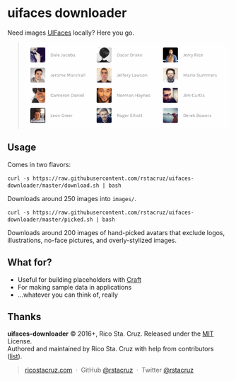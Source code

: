 # uifaces downloader

Need images [UIFaces][] locally? Here you go.

> ![](https://raw.githubusercontent.com/rstacruz/uifaces-downloader/gh-pages/screencast.gif)

## Usage

Comes in two flavors:

```
curl -s https://raw.githubusercontent.com/rstacruz/uifaces-downloader/master/download.sh | bash
```

Downloads around 250 images into `images/`.

```
curl -s https://raw.githubusercontent.com/rstacruz/uifaces-downloader/master/picked.sh | bash
```

Downloads around 200 images of hand-picked avatars that exclude logos, illustrations, no-face pictures, and overly-stylized images.

## What for?

- Useful for building placeholders with [Craft](http://labs.invisionapp.com/craft)
- For making sample data in applications
- ...whatever you can think of, really

[UIFaces]: http://uifaces.com/

## Thanks

**uifaces-downloader** © 2016+, Rico Sta. Cruz. Released under the [MIT] License.<br>
Authored and maintained by Rico Sta. Cruz with help from contributors ([list][contributors]).

> [ricostacruz.com](http://ricostacruz.com) &nbsp;&middot;&nbsp;
> GitHub [@rstacruz](https://github.com/rstacruz) &nbsp;&middot;&nbsp;
> Twitter [@rstacruz](https://twitter.com/rstacruz)

[MIT]: http://mit-license.org/
[contributors]: http://github.com/rstacruz/uifaces-downloader/contributors
